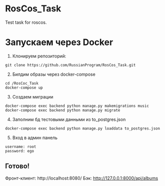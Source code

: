 # RosCos_Task
Test task for roscos.

# Запускаем через Docker
1) Клонируем репозиторий:
```
git clone https://github.com/RussianProgram/RosCos_Task.git
```

2) Билдим образы через docker-compose
```
cd /RosCoc_Task
docker-compose up
```
3) Создаем миграции
```
docker-compose exec backend python manage.py makemigrations music
docker-compose exec backend python manage.py migrate
```
4) Заполним бд тестовыми данными из to_postgres.json
```
docker-compose exec backend python manage.py loaddata to_postgres.json
```
5) Вход в админ панель
```
username: root
password: ego
```

## Готово! 
Фронт-клиент: http://localhost:8080/
Бэк: http://127.0.0.1:8000/api/albums
